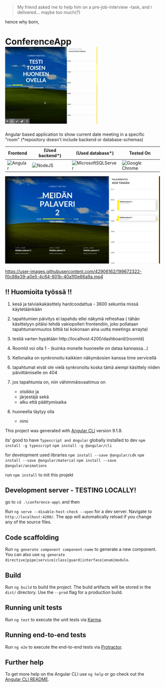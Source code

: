 


> My friend asked me to help him on a pre-job-interview -task, and i delivered... maybe too much(?)

hence why born,

# ConferenceApp  <img src="demo/demo.gif" width="300" height="250"/>

Angular based application to show current date meeting in a specific "room" (*repository doesn't include backend or database-schemas)

| Frontend | (Used backend*) | (Used database*) | Tested On |
|--|--|--|--|
| ![Angular](https://img.shields.io/badge/angular-%23DD0031.svg?style=for-the-badge&logo=angular&logoColor=white) | ![NodeJS](https://img.shields.io/badge/node.js-6DA55F?style=for-the-badge&logo=node.js&logoColor=white) | ![MicrosoftSQLServer](https://img.shields.io/badge/Microsoft%20SQL%20Sever-CC2927?style=for-the-badge&logo=microsoft%20sql%20server&logoColor=white) | ![Google Chrome](https://img.shields.io/badge/Google%20Chrome-4285F4?style=for-the-badge&logo=GoogleChrome&logoColor=white) |


![mainscreen1](demo/conference-calendar-main-screen-1.jpg)




https://user-images.githubusercontent.com/42906162/199672322-f0c88e39-a0e5-4c64-801b-40a1f0e66a9a.mp4


## !! Huomioita työssä !!

1. kesä ja talviaikakäsittely hardcoodattua - 3600 sekuntia missä käytetäänkään

2. tapahtumien päivitys ei tapahdu ellei näkymä refreshaa ( tähän käsittelyyn pitäisi tehdä vakiopolleri frontendiin, joko  pollataan tapahtumanmuutos bittiä tai kokonaan aina uutta meetings arrayta)

3. testiä varten hypätään http://localhost:4200/dashboard/{roomId}

4. RoomId voi olla 1 - (kuinka monelle huoneelle on dataa kannassa...)

5. Kellonaika on synkronoitu kaikkien näkymäosien kanssa time servicellä

6. tapahtumat eivät ole vielä synkronoitu koska tämä aiempi käsittely niiden päivittämiselle on 404

7. jos tapahtumia on, niin vähimmäisvaatimus on 
	* otsikko ja 
	* järjestäjä sekä 
	* alku että päättymisaika

8. huoneella täytyy olla 
	* nimi


This project was generated with [Angular CLI](https://github.com/angular/angular-cli) version 9.1.8.

its' good to have 
`Typescript and Angular` globally installed to dev
`npm install -g typescript`
`npm install -g @angular/cli`

for development used libraries
`npm install --save @angular/cdk`
`npm install --save @angular/material`
`npm install --save @angular/animations`

run 
`npm install`
to init this projekt


## Development server - TESTING LOCALLY!

go to `cd .\conference-app\` and then

Run `ng serve --disable-host-check --open` for a dev server. Navigate to `http://localhost:4200/`. The app will automatically reload if you change any of the source files.

## Code scaffolding

Run `ng generate component component-name` to generate a new component. You can also use `ng generate directive|pipe|service|class|guard|interface|enum|module`.

## Build

Run `ng build` to build the project. The build artifacts will be stored in the `dist/` directory. Use the `--prod` flag for a production build.

## Running unit tests

Run `ng test` to execute the unit tests via [Karma](https://karma-runner.github.io).

## Running end-to-end tests

Run `ng e2e` to execute the end-to-end tests via [Protractor](http://www.protractortest.org/).

## Further help

To get more help on the Angular CLI use `ng help` or go check out the [Angular CLI README](https://github.com/angular/angular-cli/blob/master/README.md).
